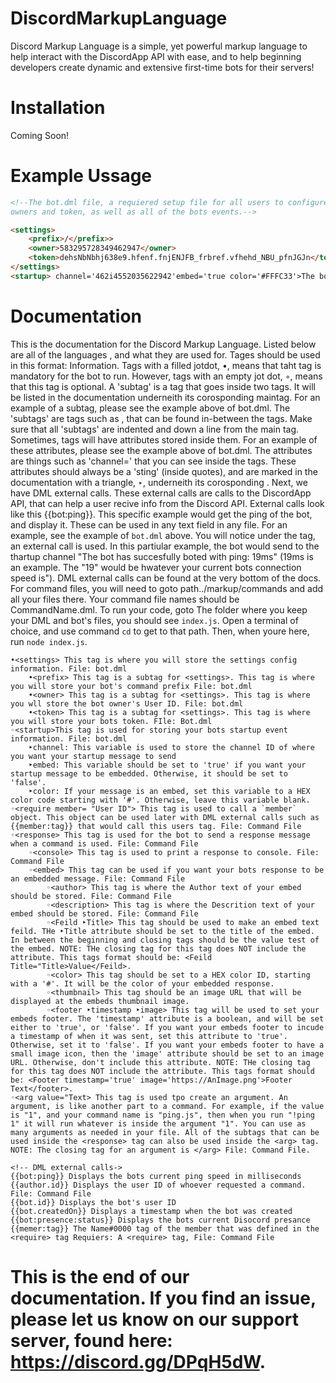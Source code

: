 ﻿# DiscordMarkupLanguage
Discord Markup Language is a simple, yet powerful markup language to help interact with the DiscordApp API with ease, and to help beginning developers create dynamic and extensive first-time bots for their servers!

# Installation
Coming Soon!

# Example Ussage
```html
<!--The bot.dml file, a requiered setup file for all users to configure to bots code with its 
owners and token, as well as all of the bots events.-->

<settings>
    <prefix>/</prefix>>
    <owner>583295728349462947</owner>
    <token>dehsNbNbhj638e9.hfenf.fnjENJFB_frbref.vfhehd_NBU_pfnJGJn</token>
</settings>
<startup> channel='462i4552035622942'embed='true color='#FFFC33'>The bot has successfully booted with ping: {{bot:ping}}ms</startup>
```

# Documentation
This is the documentation for the Discord Markup Language. Listed below are all of the languages <tags>, and what they are used for. Tages should be used in this format: <tag>Information</tag>. Tags with a filled jotdot, •, means that taht tag is mandatory for the bot to run. However, tags with an empty jot dot, ◦, means that this tag is optional. A 'subtag' is a tag that goes inside two tags. It will be listed in the documentation underneith its corosponding maintag. For an example of a subtag, please see the example above of bot.dml. The 'subtags' are tags such as <prefix>, that can be found in-between the <settings> tags. Make sure that all 'subtags' are indented and down a line from the main tag. Sometimes, tags will have attributes stored inside them. For an example of these attributes, please see the example above of bot.dml. The attributes are things such as 'channel=' that you can see inside the <startup> tags. These attributes should always be a 'sting' (inside quotes), and are marked in the documentation with a triangle, ‣, underneith its corosponding <tag>. Next, we have DML external calls. These external calls are calls to the DiscordApp API, that can help a user recive info from the Discord API. External calls look like this {{bot:ping}}. This specific example would get the ping of the bot, and display it. These can be used in any text field in any file. For an example, see the example of `bot.dml` above. You will notice under the <startup> tag, an external call is used. In this partiular example, the bot would send to the thartup channel "The bot has succesfully boted with ping: 19ms" (19ms is an example. The "19" would be hwatever your current bots connection speed is"). DML external calls can be found at the very bottom of the docs. For command files, you will need to goto path../markup/commands and add all your files there. Your command file names should be CommandName.dml. To run your code, goto The folder where you keep your DML and bot's files, you should see `index.js`. Open a terminal of choice, and use command `cd` to get to that path. Then, when youre here, run `node index.js`.
  
  
```•Requierd Files: bot.dml
•<settings> This tag is where you will store the settings config information. File: bot.dml
    •<prefix> This tag is a subtag for <settings>. This tag is where you will store your bot's command prefix File: bot.dml
    •<owner> This tag is a subtag for <settings>. This tag is where you wll store the bot owner's User ID. File: bot.dml
    •<token> This tag is a subtag for <settings>. This tag is where you will store your bots token. FIle: Bot.dml
◦<startup>This tag is used for storing your bots startup event information. File: bot.dml
    ‣channel: This variable is used to store the channel ID of where you want your startup message to send
    ‣embed: This variable should be set to 'true' if you want your startup message to be embedded. Otherwise, it should be set to 'false'.
    ‣color: If your message is an embed, set this variable to a HEX color code starting with '#'. Otherwise, leave this variable blank.
◦<require member= "User ID"> This tag is used to call a `member` object. This object can be used later with DML external calls such as {{member:tag}} that would call this users tag. File: Command File
◦<response> This tag is used for the bot to send a response message when a command is used. File: Command File
    ◦<console> This tag is used to print a response to console. File: Command File
    ◦<embed> This tag can be used if you want your bots response to be an embedded message. File: Command File
        ◦<author> This tag is where the Author text of your embed should be stored. File: Command File
        ◦<description> This tag is where the Descrition text of your embed should be stored. File: Command File
        ◦<Feild ‣Title> This tag should be used to make an embed text feild. THe ‣Title attribute should be set to the title of the embed. In between the beginning and closing tags should be the value test of the embed. NOTE: THe closing tag for this tag does NOT include the attribute. This tags format should be: <Feild Title="Title>Value</Feild>.
        ◦<color> This tag should be set to a HEX color ID, starting with a '#'. It will be the color of your embedded response.
        ◦<thumbnail> This tag should be an image URL that will be displayed at the embeds thumbnail image.
        ◦<footer ‣timestamp ‣image> This tag will be used to set your embeds footer. The 'timestamp' attribute is a boolean, and will be set either to 'true', or 'false'. If you want your embeds footer to incude a timestamp of when it was sent, set this attribute to 'true'. Otherwise, set it to 'false'. If you want your embeds footer to have a small image icon, then the 'image' attribute should be set to an image URL. Otherwise, don't include this attribute. NOTE: THe closing tag for this tag does NOT include the attribute. This tags format should be: <Footer timestamp='true' image='https://AnImage.png'>Footer Text</footer>.
◦<arg value="Text> This tag is used tpo create an argument. An argument, is like another part to a command. For example, if the value is "1", and your command name is "ping.js", then when you run "!ping 1" it will run whatever is inside the argument "1". You can use as many arguments as needed in your file. All of the subtags that can be used inside the <response> tag can also be used inside the <arg> tag. NOTE: The closing tag for an argument is </arg> File: Command File.

<!-- DML external calls->
{{bot:ping}} Displays the bots current ping speed in milliseconds
{{author.id}} Displays the user ID of whoever requested a command. File: Command File
{{bot.id}} Displays the bot's user ID
{{bot.createdOn}} Displays a timestamp when the bot was created
{{bot:presence:status}} Displays the bots current Disocord presance
{{memer:tag}} The Name#0000 tag of the member that was defined in the <require> tag Requiers: A <require> tag, File: Command File
```
          
          
# This is the end of our documentation. If you find an issue, please let us know on our support server, found here: https://discord.gg/DPqH5dW.
